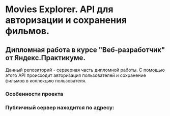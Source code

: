 # Movies Explorer. API для авторизации и сохранения фильмов.

## Дипломная работа в курсе "Веб-разработчик" от Яндекс.Практикуме.

Данный репозиторий - серверная часть дипломной работы. С помощью этого API происходит авторизация пользователей и сохранение фильмов в коллекцию пользователя.

### Особенности проекта

### Публичный сервер находится по адресу:
